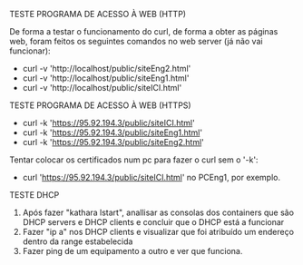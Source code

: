 TESTE PROGRAMA DE ACESSO À WEB (HTTP)

De forma a testar o funcionamento do curl, de forma a obter as páginas web, foram feitos os seguintes comandos no web server (já não vai funcionar):
* curl -v 'http://localhost/public/siteEng2.html'
* curl -v 'http://localhost/public/siteEng1.html'
* curl -v 'http://localhost/public/siteICI.html'

TESTE PROGRAMA DE ACESSO À WEB (HTTPS)

* curl -k 'https://95.92.194.3/public/siteICI.html'
* curl -k 'https://95.92.194.3/public/siteEng1.html'
* curl -k 'https://95.92.194.3/public/siteEng2.html'

Tentar colocar os certificados num pc para fazer o curl sem o '-k':

* curl 'https://95.92.194.3/public/siteICI.html' no PCEng1, por exemplo.

TESTE DHCP

1. Após fazer "kathara lstart", anallisar as consolas dos containers que são DHCP servers e DHCP clients e concluir que o DHCP está a funcionar
2. Fazer "ip a" nos DHCP clients e visualizar que foi atribuído um endereço dentro da range estabelecida
3. Fazer ping de um equipamento a outro e ver que funciona.
